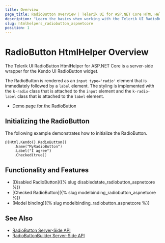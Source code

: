 ```yaml
---
title: Overview
page_title: RadioButton Overview | Telerik UI for ASP.NET Core HTML Helpers
description: "Learn the basics when working with the Telerik UI RadioButton HtmlHelper for ASP.NET Core (MVC 6 or ASP.NET Core MVC)."
slug: htmlhelpers_radiobutton_aspnetcore
position: 1
---
```


# RadioButton HtmlHelper Overview

The Telerik UI RadioButton HtmlHelper for ASP.NET Core is a server-side wrapper for the Kendo UI RadioButton widget.

The RadioButton is rendered as an `input type='radio'` element that is immediately followed by a `label` element. The styling is implemented with the `k-radio` class that is attached to the `input` element and the `k-radio-label` class that is attached to the `label` element.

* [Demo page for the RadioButton](https://demos.telerik.com/aspnet-core/styling/index)

## Initializing the RadioButton

The following example demonstrates how to initialize the RadioButton.

    @(Html.Kendo().RadioButton()
        .Name("MyRadioButton")
        .Label("I agree")
        .Checked(true))

## Functionality and Features

* [Disabled RadioButton]({% slug disabledstate_radiobutton_aspnetcore %})
* [Checked RadioButton]({% slug modelbinding_radiobutton_aspnetcore %})
* [Model binding]({% slug modelbinding_radiobutton_aspnetcore %})

## See Also

* [RadioButton Server-Side API](/api/radiobutton)
* [RadioButtonBuilder Server-Side API](https://docs.telerik.com/aspnet-core/api/Kendo.Mvc.UI.Fluent/RadioButtonBuilder)
